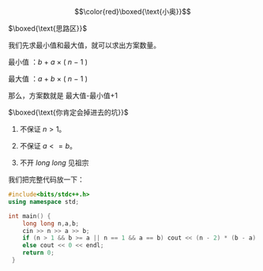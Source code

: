 $$\color{red}\boxed{\text{小奥}}$$

$\boxed{\text{思路区}}$

$\text{我们先求最小值和最大值，就可以求出方案数量。}$

最小值 ：$b$ $+$ $a$ $×$ $($ $n$ $−$ $1$ $)$

最大值 ：$a$ $+$ $b$ $×$ $($ $n$ $−$ $1$ $)$

那么，方案数就是 $\text{最大值-最小值+1}$

$\boxed{\text{你肯定会掉进去的坑}}$

1. 不保证 $n > 1$。

2. 不保证 $a<=b$。

3. 不开 $long$ $long$ 见祖宗

我们把完整代码放一下：

```cpp
#include<bits/stdc++.h>
using namespace std;

int main() {
	long long n,a,b;
	cin >> n >> a >> b;
	if (n > 1 && b >= a || n == 1 && a == b) cout << (n - 2) * (b - a) + 1 << endl;
	else cout << 0 << endl; 
    return 0;
 } 
```
